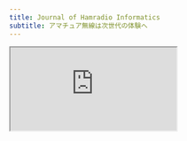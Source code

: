 ```yaml
---
title: Journal of Hamradio Informatics
subtitle: アマチュア無線は次世代の体験へ
---
```


<div class='ratio ratio-16x9'>
<iframe src='https://www.youtube.com/embed/Yb6QY7BI4kA' title='YouTube video player' allowfullscreen></iframe>
</div>
